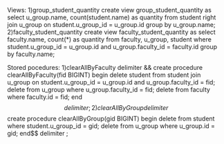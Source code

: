 Views:
1)group_student_quantity
create view group_student_quantity as select u_group.name, count(student.name) as quantity from student right join u_group on student.u_group_id = u_group.id group by u_group.name;
2)faculty_student_quantity
create view  faculty_student_quantity as select faculty.name, count(*) as quantity from faculty, u_group, student where student.u_group_id = u_group.id and u_group.faculty_id = faculty.id group by faculty.name;

Stored pocedures:
1)clearAllByFaculty
delimiter &&
create procedure clearAllByFaculty(fid BIGINT)
begin
delete student from student join u_group on student.u_group_id = u_group.id and u_group.faculty_id = fid;
delete from u_group where u_group.faculty_id = fid;
delete from faculty where faculty.id = fid;
end$$
delimiter ;
2)clearAllByGroup
delimiter $$
create procedure clearAllByGroup(gid BIGINT)
begin delete from student where student.u_group_id = gid;
delete from u_group where u_group.id = gid;
end$$
delimiter ;
